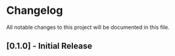 # Changelog

All notable changes to this project will be documented in this file.

## [0.1.0] - Initial Release

